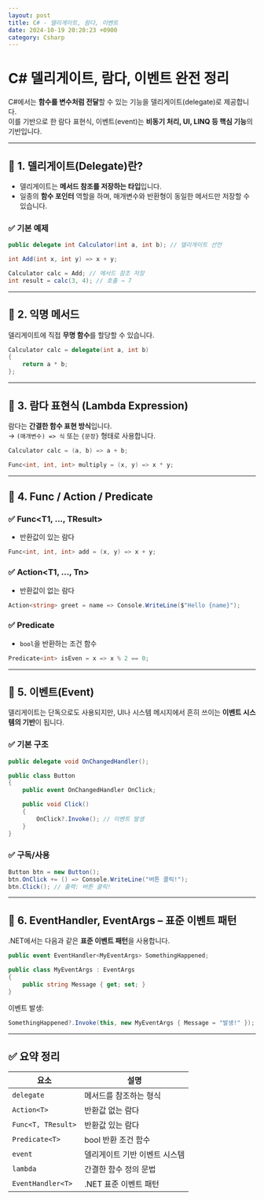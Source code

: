 ```yaml
---
layout: post
title: C# - 델리게이트, 람다, 이벤트
date: 2024-10-19 20:20:23 +0900
category: Csharp
---
```

# C# 델리게이트, 람다, 이벤트 완전 정리

C#에서는 **함수를 변수처럼 전달**할 수 있는 기능을 델리게이트(delegate)로 제공합니다.  
이를 기반으로 한 람다 표현식, 이벤트(event)는 **비동기 처리, UI, LINQ 등 핵심 기능**의 기반입니다.

---

## 🔷 1. 델리게이트(Delegate)란?

- 델리게이트는 **메서드 참조를 저장하는 타입**입니다.
- 일종의 **함수 포인터** 역할을 하며, 매개변수와 반환형이 동일한 메서드만 저장할 수 있습니다.

### ✅ 기본 예제

```csharp
public delegate int Calculator(int a, int b); // 델리게이트 선언

int Add(int x, int y) => x + y;

Calculator calc = Add; // 메서드 참조 저장
int result = calc(3, 4); // 호출 → 7
```

---

## 🔷 2. 익명 메서드

델리게이트에 직접 **무명 함수**를 할당할 수 있습니다.

```csharp
Calculator calc = delegate(int a, int b)
{
    return a * b;
};
```

---

## 🔷 3. 람다 표현식 (Lambda Expression)

람다는 **간결한 함수 표현 방식**입니다.  
→ `(매개변수) => 식` 또는 `{문장}` 형태로 사용합니다.

```csharp
Calculator calc = (a, b) => a + b;

Func<int, int, int> multiply = (x, y) => x * y;
```

---

## 🔷 4. Func / Action / Predicate

### ✅ Func<T1, ..., TResult>

- 반환값이 있는 람다

```csharp
Func<int, int, int> add = (x, y) => x + y;
```

### ✅ Action<T1, ..., Tn>

- 반환값이 없는 람다

```csharp
Action<string> greet = name => Console.WriteLine($"Hello {name}");
```

### ✅ Predicate<T>

- `bool`을 반환하는 조건 함수

```csharp
Predicate<int> isEven = x => x % 2 == 0;
```

---

## 🔷 5. 이벤트(Event)

델리게이트는 단독으로도 사용되지만, UI나 시스템 메시지에서 흔히 쓰이는 **이벤트 시스템의 기반**이 됩니다.

### ✅ 기본 구조

```csharp
public delegate void OnChangedHandler();

public class Button
{
    public event OnChangedHandler OnClick;

    public void Click()
    {
        OnClick?.Invoke(); // 이벤트 발생
    }
}
```

### ✅ 구독/사용

```csharp
Button btn = new Button();
btn.OnClick += () => Console.WriteLine("버튼 클릭!");
btn.Click(); // 출력: 버튼 클릭!
```

---

## 🔷 6. EventHandler, EventArgs – 표준 이벤트 패턴

.NET에서는 다음과 같은 **표준 이벤트 패턴**을 사용합니다.

```csharp
public event EventHandler<MyEventArgs> SomethingHappened;

public class MyEventArgs : EventArgs
{
    public string Message { get; set; }
}
```

이벤트 발생:

```csharp
SomethingHappened?.Invoke(this, new MyEventArgs { Message = "발생!" });
```

---

## ✅ 요약 정리

| 요소 | 설명 |
|------|------|
| `delegate` | 메서드를 참조하는 형식 |
| `Action<T>` | 반환값 없는 람다 |
| `Func<T, TResult>` | 반환값 있는 람다 |
| `Predicate<T>` | bool 반환 조건 함수 |
| `event` | 델리게이트 기반 이벤트 시스템 |
| `lambda` | 간결한 함수 정의 문법 |
| `EventHandler<T>` | .NET 표준 이벤트 패턴 |